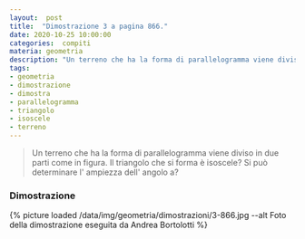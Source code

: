 ```yaml
---
layout:  post
title:  "Dimostrazione 3 a pagina 866."
date: 2020-10-25 10:00:00
categories:  compiti
materia: geometria
description: "Un terreno che ha la forma di parallelogramma viene diviso in due parti. Il triangolo che si forma è isoscele?"
tags:
- geometria
- dimostrazione
- dimostra
- parallelogramma
- triangolo
- isoscele
- terreno
---
```


> Un terreno che ha la forma di parallelogramma viene diviso in due parti come in figura. Il triangolo che si forma è isoscele? Si può determinare l' ampiezza dell' angolo a?

### Dimostrazione

{% picture loaded /data/img/geometria/dimostrazioni/3-866.jpg --alt Foto della dimostrazione eseguita da Andrea Bortolotti %}


